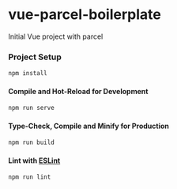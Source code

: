# vue-parcel-boilerplate

Initial Vue project with parcel

### Project Setup

```sh
npm install
```

#### Compile and Hot-Reload for Development

```sh
npm run serve
```

#### Type-Check, Compile and Minify for Production

```sh
npm run build
```

#### Lint with [ESLint](https://eslint.org/)

```sh
npm run lint
```